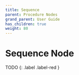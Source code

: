 ```yaml
---
title: Sequence
parent: Procedure Nodes
grand_parent: User Guide
has_children: true
weight: 80
---
```

# Sequence Node

TODO
{: .label .label-red }
